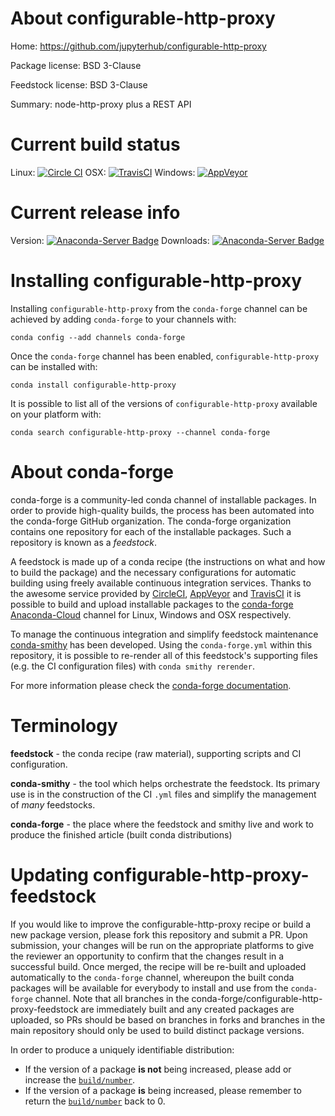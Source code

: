 About configurable-http-proxy
=============================

Home: https://github.com/jupyterhub/configurable-http-proxy

Package license: BSD 3-Clause

Feedstock license: BSD 3-Clause

Summary: node-http-proxy plus a REST API



Current build status
====================

Linux: [![Circle CI](https://circleci.com/gh/conda-forge/configurable-http-proxy-feedstock.svg?style=shield)](https://circleci.com/gh/conda-forge/configurable-http-proxy-feedstock)
OSX: [![TravisCI](https://travis-ci.org/conda-forge/configurable-http-proxy-feedstock.svg?branch=master)](https://travis-ci.org/conda-forge/configurable-http-proxy-feedstock)
Windows: [![AppVeyor](https://ci.appveyor.com/api/projects/status/github/conda-forge/configurable-http-proxy-feedstock?svg=True)](https://ci.appveyor.com/project/conda-forge/configurable-http-proxy-feedstock/branch/master)

Current release info
====================
Version: [![Anaconda-Server Badge](https://anaconda.org/conda-forge/configurable-http-proxy/badges/version.svg)](https://anaconda.org/conda-forge/configurable-http-proxy)
Downloads: [![Anaconda-Server Badge](https://anaconda.org/conda-forge/configurable-http-proxy/badges/downloads.svg)](https://anaconda.org/conda-forge/configurable-http-proxy)

Installing configurable-http-proxy
==================================

Installing `configurable-http-proxy` from the `conda-forge` channel can be achieved by adding `conda-forge` to your channels with:

```
conda config --add channels conda-forge
```

Once the `conda-forge` channel has been enabled, `configurable-http-proxy` can be installed with:

```
conda install configurable-http-proxy
```

It is possible to list all of the versions of `configurable-http-proxy` available on your platform with:

```
conda search configurable-http-proxy --channel conda-forge
```


About conda-forge
=================

conda-forge is a community-led conda channel of installable packages.
In order to provide high-quality builds, the process has been automated into the
conda-forge GitHub organization. The conda-forge organization contains one repository
for each of the installable packages. Such a repository is known as a *feedstock*.

A feedstock is made up of a conda recipe (the instructions on what and how to build
the package) and the necessary configurations for automatic building using freely
available continuous integration services. Thanks to the awesome service provided by
[CircleCI](https://circleci.com/), [AppVeyor](http://www.appveyor.com/)
and [TravisCI](https://travis-ci.org/) it is possible to build and upload installable
packages to the [conda-forge](https://anaconda.org/conda-forge)
[Anaconda-Cloud](http://docs.anaconda.org/) channel for Linux, Windows and OSX respectively.

To manage the continuous integration and simplify feedstock maintenance
[conda-smithy](http://github.com/conda-forge/conda-smithy) has been developed.
Using the ``conda-forge.yml`` within this repository, it is possible to re-render all of
this feedstock's supporting files (e.g. the CI configuration files) with ``conda smithy rerender``.

For more information please check the [conda-forge documentation](https://conda-forge.org/docs/).

Terminology
===========

**feedstock** - the conda recipe (raw material), supporting scripts and CI configuration.

**conda-smithy** - the tool which helps orchestrate the feedstock.
                   Its primary use is in the construction of the CI ``.yml`` files
                   and simplify the management of *many* feedstocks.

**conda-forge** - the place where the feedstock and smithy live and work to
                  produce the finished article (built conda distributions)


Updating configurable-http-proxy-feedstock
==========================================

If you would like to improve the configurable-http-proxy recipe or build a new
package version, please fork this repository and submit a PR. Upon submission,
your changes will be run on the appropriate platforms to give the reviewer an
opportunity to confirm that the changes result in a successful build. Once
merged, the recipe will be re-built and uploaded automatically to the
`conda-forge` channel, whereupon the built conda packages will be available for
everybody to install and use from the `conda-forge` channel.
Note that all branches in the conda-forge/configurable-http-proxy-feedstock are
immediately built and any created packages are uploaded, so PRs should be based
on branches in forks and branches in the main repository should only be used to
build distinct package versions.

In order to produce a uniquely identifiable distribution:
 * If the version of a package **is not** being increased, please add or increase
   the [``build/number``](http://conda.pydata.org/docs/building/meta-yaml.html#build-number-and-string).
 * If the version of a package **is** being increased, please remember to return
   the [``build/number``](http://conda.pydata.org/docs/building/meta-yaml.html#build-number-and-string)
   back to 0.